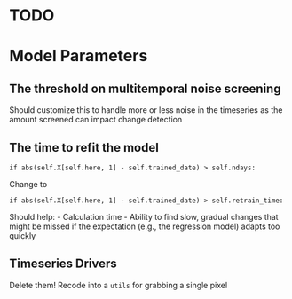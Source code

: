 TODO
====

# Model Parameters
## The threshold on multitemporal noise screening

Should customize this to handle more or less noise in the timeseries as the amount screened can impact change detection

## The time to refit the model

`if abs(self.X[self.here, 1] - self.trained_date) > self.ndays:`

Change to

`if abs(self.X[self.here, 1] - self.trained_date) > self.retrain_time:` 

Should help:
    - Calculation time
    - Ability to find slow, gradual changes that might be missed if the expectation (e.g., the regression model) adapts too quickly

## Timeseries Drivers

Delete them! Recode into a `utils` for grabbing a single pixel
